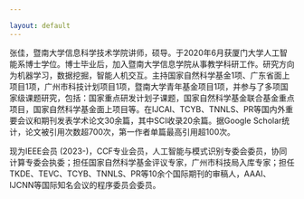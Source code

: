 ```yaml
---

layout: default 
---
```



张佳，暨南大学信息科学技术学院讲师，硕导。于2020年6月获厦门大学人工智能系博士学位。博士毕业后，加入暨南大学信息学院从事教学科研工作。研究方向为机器学习，数据挖掘，智能人机交互。主持国家自然科学基金1项、广东省面上项目1项，广州市科技计划项目1项，暨南大学青年基金项目1项，并参与了多项国家级课题研究，包括：国家重点研发计划子课题，国家自然科学基金联合基金重点项目，国家自然科学基金面上项目等。在IJCAI、TCYB、TNNLS、PR等国内外重要会议和期刊发表学术论文30余篇，其中SCI收录20余篇。据Google Scholar统计，论文被引用次数超700次，第一作者单篇最高引用超100次。

现为IEEE会员 (2023-)，CCF专业会员，人工智能与模式识别专委会委员，协同计算专委会执委；担任国家自然科学基金评议专家，广州市科技局入库专家；担任TKDE、TEVC、TCYB、TNNLS、PR等10余个国际期刊的审稿人，AAAI、IJCNN等国际知名会议的程序委员会委员。
